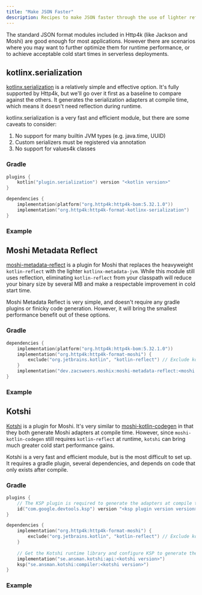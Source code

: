 ```yaml
---
title: "Make JSON Faster"
description: Recipes to make JSON faster through the use of lighter reflection or code generation
---
```


The standard JSON format modules included in Http4k (like Jackson and Moshi) are good enough for most applications.
However there are scenarios where you may want to further optimize them for runtime performance,
or to achieve acceptable cold start times in serverless deployments.

## kotlinx.serialization

[kotlinx.serialization](https://github.com/Kotlin/kotlinx.serialization) is a relatively simple and effective option.
It's fully supported by Http4k, but we'll go over it first as a baseline to compare against the others.
It generates the serialization adapters at compile time, which means it doesn't need reflection during runtime.

kotlinx.serialization is a very fast and efficient module, but there are some caveats to consider:

1. No support for many builtin JVM types (e.g. java.time, UUID)
2. Custom serializers must be registered via annotation
3. No support for values4k classes

### Gradle

```kotlin
plugins {
    kotlin("plugin.serialization") version "<kotlin version>"
}

dependencies {
    implementation(platform("org.http4k:http4k-bom:5.32.1.0"))
    implementation("org.http4k:http4k-format-kotlinx-serialization")
}
```

### Example [<img class="octocat"/>](https://github.com/http4k/http4k/blob/master/src/docs/guide/howto/make_json_faster/kotlinx_example.kt)

<script src="https://gist-it.appspot.com/https://github.com/http4k/http4k/blob/master/src/docs/guide/howto/make_json_faster/kotlinx_example.kt"></script>

## Moshi Metadata Reflect

[moshi-metadata-reflect](https://github.com/ZacSweers/MoshiX/tree/main/moshi-metadata-reflect) is a plugin for Moshi that replaces the heavyweight `kotlin-reflect` with the lighter `kotlinx-metadata-jvm`.
While this module still uses reflection, eliminating `kotlin-reflect` from your classpath will reduce your binary size by several MB and make a respectable improvement in cold start time.

Moshi Metadata Reflect is very simple, and doesn't require any gradle plugins or finicky code generation.
However, it will bring the smallest performance benefit out of these options.

### Gradle

```kotlin
dependencies {
    implementation(platform("org.http4k:http4k-bom:5.32.1.0"))
    implementation("org.http4k:http4k-format-moshi") {
        exclude("org.jetbrains.kotlin", "kotlin-reflect") // Exclude kotlin-reflect
    }
    implementation("dev.zacsweers.moshix:moshi-metadata-reflect:<moshi metadata version>")
}
```

### Example [<img class="octocat"/>](https://github.com/http4k/http4k/blob/master/src/docs/guide/howto/make_json_faster/moshi_metadata_reflect_example.kt)

<script src="https://gist-it.appspot.com/https://github.com/http4k/http4k/blob/master/src/docs/guide/howto/make_json_faster/moshi_metadata_reflect_example.kt"></script>

## Kotshi

[Kotshi](https://github.com/ansman/kotshi) is a plugin for Moshi.  It's very similar to [moshi-kotlin-codegen](https://github.com/square/moshi/tree/master/moshi-kotlin-codegen)
in that they both generate Moshi adapters at compile time.
However, since `moshi-kotlin-codegen` still requires `kotlin-reflect` at runtime, `kotshi` can bring much greater cold start performance gains.

Kotshi is a very fast and efficient module, but is the most difficult to set up.
It requires a gradle plugin, several dependencies, and depends on code that only exists after compile.

### Gradle

```kotlin
plugins {
    // The KSP plugin is required to generate the adapters at compile time
    id("com.google.devtools.ksp") version "<ksp plugin version version>"
}

dependencies {
    implementation("org.http4k:http4k-format-moshi") {
        exclude("org.jetbrains.kotlin", "kotlin-reflect") // Exclude kotlin-reflect
    }
    
    // Get the Kotshi runtime library and configure KSP to generate the adapters
    implementation("se.ansman.kotshi:api:<kotshi version>")
    ksp("se.ansman.kotshi:compiler:<kotshi version>")
}
```

### Example [<img class="octocat"/>](https://github.com/http4k/http4k/blob/master/src/docs/guide/howto/make_json_faster/kotshi_example.kt)

<script src="https://gist-it.appspot.com/https://github.com/http4k/http4k/blob/master/src/docs/guide/howto/make_json_faster/kotshi_example.kt"></script>
